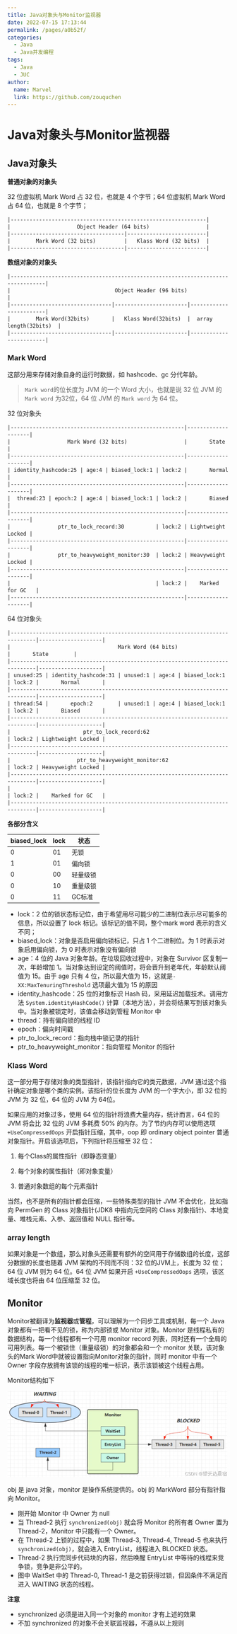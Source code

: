 ```yaml
---
title: Java对象头与Monitor监视器
date: 2022-07-15 17:13:44
permalink: /pages/a0b52f/
categories:
  - Java
  - Java并发编程
tags:
  - Java
  - JUC
author: 
  name: Marvel
  link: https://github.com/zouquchen
---
```


# Java对象头与Monitor监视器

## Java对象头

**普通对象的对象头**

32 位虚拟机 Mark Word 占 32 位，也就是 4 个字节；64 位虚拟机 Mark Word 占 64 位，也就是 8 个字节；

```
|--------------------------------------------------------------|
|                     Object Header (64 bits)                  |
|------------------------------------|-------------------------|
|        Mark Word (32 bits)         |   Klass Word (32 bits)  |
|------------------------------------|-------------------------|
```

**数组对象的对象头**

```
|---------------------------------------------------------------------------------|
|                                 Object Header (96 bits)                         |
|--------------------------------|-----------------------|------------------------|
|        Mark Word(32bits)       |   Klass Word(32bits)  |  array length(32bits)  |
|--------------------------------|-----------------------|------------------------|
```

### Mark Word

这部分用来存储对象自身的运行时数据，如 hashcode、gc 分代年龄。

> `Mark word`的位长度为 JVM 的一个 Word 大小，也就是说 32 位 JVM 的 `Mark word` 为32位，64 位 JVM 的 `Mark word` 为 64 位。

32 位对象头

```
|-------------------------------------------------------|--------------------|
|                  Mark Word (32 bits)                  |       State        |
|-------------------------------------------------------|--------------------|
| identity_hashcode:25 | age:4 | biased_lock:1 | lock:2 |       Normal       |
|-------------------------------------------------------|--------------------|
|  thread:23 | epoch:2 | age:4 | biased_lock:1 | lock:2 |       Biased       |
|-------------------------------------------------------|--------------------|
|               ptr_to_lock_record:30          | lock:2 | Lightweight Locked |
|-------------------------------------------------------|--------------------|
|               ptr_to_heavyweight_monitor:30  | lock:2 | Heavyweight Locked |
|-------------------------------------------------------|--------------------|
|                                              | lock:2 |    Marked for GC   |
|-------------------------------------------------------|--------------------|
```

64 位对象头

```
|------------------------------------------------------------------------------|--------------------|
|                                  Mark Word (64 bits)                         |       State        |
|------------------------------------------------------------------------------|--------------------|
| unused:25 | identity_hashcode:31 | unused:1 | age:4 | biased_lock:1 | lock:2 |       Normal       |
|------------------------------------------------------------------------------|--------------------|
| thread:54 |       epoch:2        | unused:1 | age:4 | biased_lock:1 | lock:2 |       Biased       |
|------------------------------------------------------------------------------|--------------------|
|                       ptr_to_lock_record:62                         | lock:2 | Lightweight Locked |
|------------------------------------------------------------------------------|--------------------|
|                     ptr_to_heavyweight_monitor:62                   | lock:2 | Heavyweight Locked |
|------------------------------------------------------------------------------|--------------------|
|                                                                     | lock:2 |    Marked for GC   |
|------------------------------------------------------------------------------|--------------------|
```

**各部分含义**

| biased_lock | lock | 状态     |
| ----------- | ---- | -------- |
| 0           | 01   | 无锁     |
| 1           | 01   | 偏向锁   |
| 0           | 00   | 轻量级锁 |
| 0           | 10   | 重量级锁 |
| 0           | 11   | GC标准   |

- lock：2 位的锁状态标记位，由于希望用尽可能少的二进制位表示尽可能多的信息，所以设置了 lock 标记。该标记的值不同，整个mark word 表示的含义不同；
- biased_lock：对象是否启用偏向锁标记，只占 1 个二进制位。为 1 时表示对象启用偏向锁，为 0 时表示对象没有偏向锁
- age：4 位的 Java 对象年龄。在垃圾回收过程中，对象在 Survivor 区复制一次，年龄增加 1。当对象达到设定的阈值时，将会晋升到老年代，年龄默认阈值为 15。由于 age 只有 4 位，所以最大值为 15，这就是`-XX:MaxTenuringThreshold` 选项最大值为 15 的原因
- identity_hashcode：25 位的对象标识 Hash 码，采用延迟加载技术。调用方法 `System.identityHashCode()` 计算（本地方法），并会将结果写到该对象头中。当对象被锁定时，该值会移动到管程 Monitor 中
- thread：持有偏向锁的线程 ID
- epoch：偏向时间戳
- ptr_to_lock_record：指向栈中锁记录的指针
- ptr_to_heavyweight_monitor：指向管程 Monitor 的指针
  

### Klass Word

这一部分用于存储对象的类型指针，该指针指向它的类元数据，JVM 通过这个指针确定对象是哪个类的实例。该指针的位长度为 JVM 的一个字大小，即 32 位的 JVM 为 32 位，64 位的 JVM 为 64位。

如果应用的对象过多，使用 64 位的指针将浪费大量内存，统计而言，64 位的 JVM 将会比 32 位的 JVM 多耗费 50% 的内存。为了节约内存可以使用选项 `+UseCompressedOops` 开启指针压缩，其中，oop 即 ordinary object pointer 普通对象指针。开启该选项后，下列指针将压缩至 32 位：

1. 每个Class的属性指针（即静态变量）

2. 每个对象的属性指针（即对象变量）

3. 普通对象数组的每个元素指针

当然，也不是所有的指针都会压缩，一些特殊类型的指针 JVM 不会优化，比如指向 PermGen 的 Class 对象指针(JDK8 中指向元空间的 Class 对象指针)、本地变量、堆栈元素、入参、返回值和 NULL 指针等。

### array length

如果对象是一个数组，那么对象头还需要有额外的空间用于存储数组的长度，这部分数据的长度也随着 JVM 架构的不同而不同：32 位的JVM上，长度为 32 位；64 位 JVM 则为 64 位。64 位 JVM 如果开启 `+UseCompressedOops` 选项，该区域长度也将由 64 位压缩至 32 位。

## Monitor

Monitor被翻译为**监视器**或**管程**，可以理解为一个同步工具或机制，每一个 Java 对象都有一把看不见的锁，称为内部锁或 Monitor 对象。Monitor 是线程私有的数据结构，每一个线程都有一个可用 monitor record 列表，同时还有一个全局的可用列表。每一个被锁住（重量级锁）的对象都会和一个 monitor 关联，该对象头的Mark Word中就被设置指向Monitor对象的指针，同时 monitor 中有一个 Owner 字段存放拥有该锁的线程的唯一标识，表示该锁被这个线程占用。

Monitor结构如下

![image-20220715202827649](https://raw.githubusercontent.com/zouquchen/Images/main/imgs2022/monitor.png)

obj 是 java 对象，monitor 是操作系统提供的。obj 的 MarkWord 部分有指针指向 Monitor。

- 刚开始 Monitor 中 Owner 为 null
- 当 Thread-2 执行 `synchronized(obj)` 就会将 Monitor 的所有者 Owner 置为 Thread-2，Monitor 中只能有一个 Owner。
- 在 Thread-2 上锁的过程中，如果 Thread-3, Thread-4, Thread-5 也来执行 `synchronized(obj)`，就会进入 EntryList，线程进入 BLOCKED 状态。
- Thread-2 执行完同步代码块的内容，然后唤醒 EntryList 中等待的线程来竞争锁，竞争是非公平的。
- 图中 WaitSet 中的 Thread-0, Thread-1 是之前获得过锁，但因条件不满足而进入 WAITING 状态的线程。

**注意**

- synchronized 必须是进入同一个对象的 monitor 才有上述的效果
- 不加 synchronized 的对象不会关联监视器，不遵从以上规则
